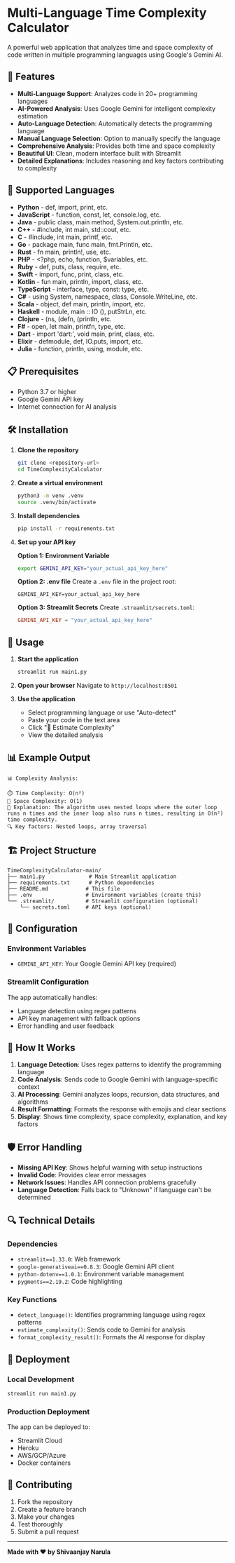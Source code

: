 # Multi-Language Time Complexity Calculator

A powerful web application that analyzes time and space complexity of code written in multiple programming languages using Google's Gemini AI.

## 🌟 Features

- **Multi-Language Support**: Analyzes code in 20+ programming languages
- **AI-Powered Analysis**: Uses Google Gemini for intelligent complexity estimation
- **Auto-Language Detection**: Automatically detects the programming language
- **Manual Language Selection**: Option to manually specify the language
- **Comprehensive Analysis**: Provides both time and space complexity
- **Beautiful UI**: Clean, modern interface built with Streamlit
- **Detailed Explanations**: Includes reasoning and key factors contributing to complexity

## 🚀 Supported Languages

- **Python** - def, import, print, etc.
- **JavaScript** - function, const, let, console.log, etc.
- **Java** - public class, main method, System.out.println, etc.
- **C++** - #include, int main, std::cout, etc.
- **C** - #include, int main, printf, etc.
- **Go** - package main, func main, fmt.Println, etc.
- **Rust** - fn main, println!, use, etc.
- **PHP** - <?php, echo, function, $variables, etc.
- **Ruby** - def, puts, class, require, etc.
- **Swift** - import, func, print, class, etc.
- **Kotlin** - fun main, println, import, class, etc.
- **TypeScript** - interface, type, const: type, etc.
- **C#** - using System, namespace, class, Console.WriteLine, etc.
- **Scala** - object, def main, println, import, etc.
- **Haskell** - module, main :: IO (), putStrLn, etc.
- **Clojure** - (ns, (defn, (println, etc.
- **F#** - open, let main, printfn, type, etc.
- **Dart** - import 'dart:', void main, print, class, etc.
- **Elixir** - defmodule, def, IO.puts, import, etc.
- **Julia** - function, println, using, module, etc.

## 📋 Prerequisites

- Python 3.7 or higher
- Google Gemini API key
- Internet connection for AI analysis

## 🛠️ Installation

1. **Clone the repository**
   ```bash
   git clone <repository-url>
   cd TimeComplexityCalculator
   ```

2. **Create a virtual environment**
   ```bash
   python3 -m venv .venv
   source .venv/bin/activate
   ```

3. **Install dependencies**
   ```bash
   pip install -r requirements.txt
   ```

4. **Set up your API key**
   
   **Option 1: Environment Variable**
   ```bash
   export GEMINI_API_KEY="your_actual_api_key_here"
   ```
   
   **Option 2: .env file**
   Create a `.env` file in the project root:
   ```
   GEMINI_API_KEY=your_actual_api_key_here
   ```
   
   **Option 3: Streamlit Secrets**
   Create `.streamlit/secrets.toml`:
   ```toml
   GEMINI_API_KEY = "your_actual_api_key_here"
   ```

## 🚀 Usage

1. **Start the application**
   ```bash
   streamlit run main1.py
   ```

2. **Open your browser**
   Navigate to `http://localhost:8501`

3. **Use the application**
   - Select programming language or use "Auto-detect"
   - Paste your code in the text area
   - Click "🚀 Estimate Complexity"
   - View the detailed analysis

## 📊 Example Output

```
📊 Complexity Analysis:

⏱️ Time Complexity: O(n²)
💾 Space Complexity: O(1)
📝 Explanation: The algorithm uses nested loops where the outer loop runs n times and the inner loop also runs n times, resulting in O(n²) time complexity.
🔍 Key factors: Nested loops, array traversal
```

## 🏗️ Project Structure

```
TimeComplexityCalculator-main/
├── main1.py              # Main Streamlit application
├── requirements.txt      # Python dependencies
├── README.md            # This file
├── .env                 # Environment variables (create this)
└── .streamlit/          # Streamlit configuration (optional)
    └── secrets.toml     # API keys (optional)
```

## 🔧 Configuration

### Environment Variables
- `GEMINI_API_KEY`: Your Google Gemini API key (required)

### Streamlit Configuration
The app automatically handles:
- Language detection using regex patterns
- API key management with fallback options
- Error handling and user feedback

## 🤖 How It Works

1. **Language Detection**: Uses regex patterns to identify the programming language
2. **Code Analysis**: Sends code to Google Gemini with language-specific context
3. **AI Processing**: Gemini analyzes loops, recursion, data structures, and algorithms
4. **Result Formatting**: Formats the response with emojis and clear sections
5. **Display**: Shows time complexity, space complexity, explanation, and key factors

## 🛡️ Error Handling

- **Missing API Key**: Shows helpful warning with setup instructions
- **Invalid Code**: Provides clear error messages
- **Network Issues**: Handles API connection problems gracefully
- **Language Detection**: Falls back to "Unknown" if language can't be determined

## 🔍 Technical Details

### Dependencies
- `streamlit==1.33.0`: Web framework
- `google-generativeai==0.8.3`: Google Gemini API client
- `python-dotenv==1.0.1`: Environment variable management
- `pygments==2.19.2`: Code highlighting

### Key Functions
- `detect_language()`: Identifies programming language using regex patterns
- `estimate_complexity()`: Sends code to Gemini for analysis
- `format_complexity_result()`: Formats the AI response for display

## 🚀 Deployment

### Local Development
```bash
streamlit run main1.py
```

### Production Deployment
The app can be deployed to:
- Streamlit Cloud
- Heroku
- AWS/GCP/Azure
- Docker containers

## 🤝 Contributing

1. Fork the repository
2. Create a feature branch
3. Make your changes
4. Test thoroughly
5. Submit a pull request

---

**Made with ❤️ by Shivaanjay Narula**
